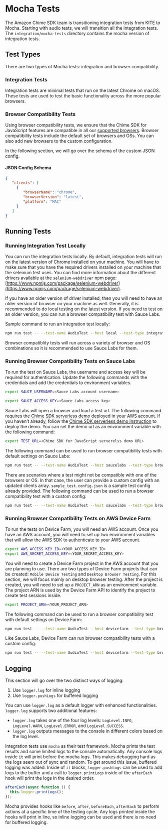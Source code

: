 # Mocha Tests

The Amazon Chime SDK team is transitioning integration tests from KITE to Mocha. Starting with audio tests, we will transition all the integration tests. The `integration/mocha-tests` directory contains the mocha version of integration tests.

## Test Types
There are two types of Mocha tests: integration and browser compatibility.

### Integration Tests
Integration tests are minimal tests that run on the latest Chrome on macOS. These tests are used to test the basic functionality across the more popular browsers.

### Browser Compatibility Tests
Using browser compatibility tests, we ensure that the Chime SDK for JavaScript features are compatible in all our [supported browsers](https://docs.aws.amazon.com/chime-sdk/latest/dg/meetings-sdk.html#mtg-browsers). Browser compatibility tests include the default set of browsers and OSs. You can also add new browsers to the custom configuration.

In the following section, we will go over the schema of the custom JSON config.
#### JSON Config Schema

```json
{
   "clients": [
     {
        "browserName": "chrome",
        "browserVersion": "latest",
        "platform": "MAC"
     }
   ]
}
```
## Running Tests

### Running Integration Test Locally
You can run the integration tests locally. By default, integration tests will run on the latest version of Chrome installed on your machine.
You will have to make sure that you have the required drivers installed on your machine that the selenium test uses. You can find more information about the different drivers available at the `selenium-webdriver` npm page: [https://www.npmjs.com/package/selenium-webdriver](https://www.npmjs.com/package/selenium-webdriver). 

If you have an older version of driver installed, then you will need to have an older version of browser on your machine as well. Generally, it is recommended to do local testing on the latest version. If you need to test on an older version, you can run a browser compatibility test with Sauce Labs.

Sample command to run an integration test locally:

```bash
npm run test -- --test-name AudioTest --host local --test-type integration-test
```

Browser compatiblity tests will run across a variety of browser and OS combinations so it is recommended to use Sauce Labs for them.

### Running Browser Compatibility Tests on Sauce Labs
To run the test on Sauce Labs, the username and access key will be required for authentication. Update the following commands with the credentials and add the credentials to environment variables.
```bash
export SAUCE_USERNAME=<Sauce Labs account username>
```
```bash
export SAUCE_ACCESS_KEY=<Sauce Labs access key>
```

Sauce Labs will open a browser and load a test url. The following command requires the [Chime SDK serverless demo](https://github.com/aws/amazon-chime-sdk-js/tree/main/demos/serverless) deployed in your AWS account. If you haven’t already, follow the [Chime SDK serverless demo instruction](https://github.com/aws/amazon-chime-sdk-js/tree/main/demos/serverless) to deploy the demo. You can set the demo url as an environment variable with the following command:
```bash
export TEST_URL=<Chime SDK for JavaScript serverelss demo URL>
```

The following command can be used to run browser compatibility tests with default settings on Sauce Labs:

```bash
npm run test -- --test-name AudioTest --host saucelabs --test-type browser-compatibility
```

There are scenarios where a test might not be compatible with one of the browsers or OS. In that case, the user can provide a custom config with an updated clients array. `sample_test.config.json` is a sample test config already provided. 
The following command can be used to run a browser compatibility test with a custom config:

```bash
npm run test -- --test-name AudioTest --host saucelabs --test-type browser-compatibility --config browserCompatibilityTest/desktop/sample_test.config.json
```

### Running Browser Compatibility Tests on AWS Device Farm
To run the tests on Device Farm, you will need an AWS account. Once you have an AWS account, you will need to set up two environment variables that will allow the AWS SDK to authenticate to your AWS account.
```bash
export AWS_ACCESS_KEY_ID=<YOUR_ACCESS_KEY_ID>
export AWS_SECRET_ACCESS_KEY=<YOUR_SECRET_ACCESS_KEY>
```

You will need to create a Device Farm project in the AWS account that you are planning to use. There are two types of Device Farm projects that can be created: `Mobile Device Testing` and `Desktop Browser Testing`. For this section, we will focus mainly on desktop browser testing.
After the project is created, you will need to set up a `PROJECT_ARN` as an environment variable. The project ARN is used by the Device Farm API to identify the project to create test sessions inside.
```bash
export PROJECT_ARN=<YOUR_PROJECT_ARN>
```

The following command can be used to run a browser compatibility test with default settings on Device Farm:
```bash
npm run test -- --test-name AudioTest --host devicefarm --test-type browser-compatibility
```

Like Sauce Labs, Device Farm can run browser compatibility tests with a custom config:
```bash
npm run test -- --test-name AudioTest --host devicefarm --test-type browser-compatibility --config browserCompatibilityTest/desktop/sample_test.config.json
```

## Logging
This section will go over the two distinct ways of logging:
1. Use `logger.log` for inline logging
2. Use `logger.pushLogs` for buffered logging

You can use `logger.log` as a default logger with enhanced functionalities. `logger.log` supports two additional features:
- `logger.log` takes one of the four log levels: `LogLevel.INFO`, `LogLevel.WARN`, `LogLevel.ERROR`, and `LogLevel.SUCCESS`.
- `logger.log` outputs messages to the console in different colors based on the log level.

Integration tests use `mocha` as their test framework. Mocha prints the test results and some limited logs to the console automatically. Any console logs inside `it` will print before the mocha logs.
This makes debugging hard as the logs seem out of sync and random. To get around this issue, buffered logging was added. Inside of `it` blocks, `logger.pushLogs` can be used to add logs to the buffer and a call to `logger.printLogs` inside of the `afterEach` hook will print the logs in the desired order.
```ts
afterEach(async function () {
  this.logger.printLogs();
});
``` 

Mocha provides hooks like `before`, `after`, `beforeEach`, `afterEach` to perform actions at a specific time of the testing cycle. Any logs printed inside the hooks will print in line, so inline logging can be used and there is no need for buffered logging.
